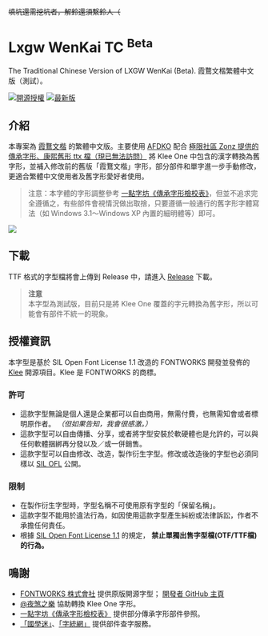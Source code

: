 ~~填坑還需挖坑者，解鈴還須繫鈴人（~~

# Lxgw WenKai TC <sup>Beta</sup>
The Traditional Chinese Version of LXGW WenKai (Beta). 霞鶩文楷繁體中文版（測試）。

[![開源授權](https://img.shields.io/github/license/lxgw/LxgwWenKai)](https://github.com/lxgw/LxgwWenkaiTC)
[![最新版](https://img.shields.io/github/release/lxgw/LxgwWenkaiTC)](https://github.com/lxgw/LxgwWenkaiTC/releases)

## 介紹
本專案為 [霞鶩文楷](https://github.com/lxgw/LxgwWenkai) 的繁體中文版。主要使用 [AFDKO](https://github.com/adobe-type-tools/afdko) 配合 [極限社區 Zonz 提供的傳承字形、康熙舊形 ttx 檔（現已無法訪問）](https://bbs.themex.net/showthread.php?t=16906063) 將 Klee One 中包含的漢字轉換為舊字形，並補入修改前的舊版「霞鶩文楷」字形，部分部件和單字進一步手動修改，更適合繁體中文使用者及舊字形愛好者使用。

> 注意：本字體的字形調整參考 [一點字坊《傳承字形檢校表》](https://github.com/ichitenfont/inheritedglyphs)，但並不追求完全遵循之，有些部件會視情況做出取捨，只要遵循一般通行的舊字形字體寫法（如 Windows 3.1～Windows XP 內置的細明體等）即可。

![](https://s3.bmp.ovh/imgs/2022/03/abd5950fd134ed92.png)

## 下載
TTF 格式的字型檔將會上傳到 Release 中，請進入 [Release](https://github.com/lxgw/LxgwWenKaiTC/releases) 下載。

> **注意**  
> 本字型為測試版，目前只是將 Klee One 覆蓋的字元轉換為舊字形，所以可能會有部件不統一的現象。

## 授權資訊
本字型是基於 SIL Open Font License 1.1 改造的 FONTWORKS 開發並發佈的 [Klee](https://github.com/fontworks-fonts/Klee) 開源項目。Klee 是 FONTWORKS 的商標。
### 許可
- 這款字型無論是個人還是企業都可以自由商用，無需付費，也無需知會或者標明原作者。 *（但如果告知，我會很感激。）*
- 這款字型可以自由傳播、分享，或者將字型安裝於軟硬體也是允許的，可以與任何軟體捆綁再分發以及／或一併銷售。
- 這款字型可以自由修改、改造，製作衍生字型。修改或改造後的字型也必須同樣以 [SIL OFL](https://scripts.sil.org/OFL) 公開。
### 限制
- 在製作衍生字型時，字型名稱不可使用原有字型的「保留名稱」。
- 這款字型不能用於違法行為，如因使用這款字型產生糾紛或法律訴訟，作者不承擔任何責任。
- 根據 [SIL Open Font License 1.1](https://scripts.sil.org/OFL) 的規定， **禁止單獨出售字型檔(OTF/TTF檔)的行為。**

## 鳴謝
- [FONTWORKS 株式會社](http://fontworks.co.jp) 提供原版開源字型； [開發者 GitHub 主頁](https://github.com/fontworks-fonts/)
- [@夜煞之樂](https://github.com/NightFurySL2001) 協助轉換 Klee One 字形。
- [一點字坊《傳承字形檢校表》](https://github.com/ichitenfont/inheritedglyphs) 提供部分傳承字形部件參照。
- [「國學迷」](http://www.guoxuemi.com/zidian/bujian/)、[「字統網」](https://zi.tools/) 提供部件查字服務。
